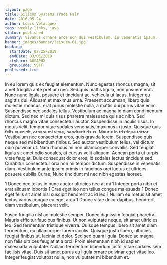 ```yaml
---
layout: page
title: Silicon Systems Trade Fair
date: 2016-05-24
author: Louis Velasquez
tags: weekly links, java
status: published
summary: Vivamus ornare eros non dui vestibulum, in venenatis ipsum.
banner: images/banner/leisure-01.jpg
booking:
  startDate: 02/25/2019
  endDate: 03/01/2019
  ctyhocn: AUSAPHX
  groupCode: SSTF
published: true
---
```

In eu lorem quis ex feugiat elementum. Nunc egestas rhoncus magna, sit amet fringilla ante pretium nec. Sed quis mattis ligula, non posuere erat. Nunc nunc ligula, posuere et tincidunt ac, vehicula ut lacus. Integer eu sagittis dui. Aliquam et maximus urna. Praesent accumsan, libero quis molestie rhoncus, erat purus molestie nulla, a mattis dui purus vitae enim. Suspendisse nec sodales tellus. Vestibulum ac magna id diam condimentum dictum. Sed nec mi quis risus pharetra malesuada quis ac nibh.
Sed rhoncus magna vitae consectetur auctor. Suspendisse in iaculis risus. In metus velit, tempor vitae sodales venenatis, maximus in justo. Quisque quis felis suscipit, ornare mi vitae, hendrerit risus. Mauris in tristique tortor. Vestibulum nec consectetur eros, quis gravida lorem. Suspendisse quis neque sed mi bibendum finibus. Sed auctor vestibulum tellus, vel dictum odio pulvinar ut. Nam rhoncus mi non ullamcorper convallis. Sed feugiat ligula sit amet odio sodales, at cursus velit aliquam. Aenean porta ut turpis vitae feugiat. Duis consequat dolor eros, id sodales lectus tincidunt sed. Curabitur consectetur orci non mi tempor dictum. Suspendisse in venenatis diam. Vestibulum ante ipsum primis in faucibus orci luctus et ultrices posuere cubilia Curae; Nunc tincidunt mi nec nibh egestas laoreet.

1 Donec nec tellus in nunc auctor ultricies nec at mi
1 Integer porta nibh et erat aliquam lobortis
1 Cras eget leo non tellus congue malesuada
1 Donec eget felis sit amet nisl suscipit hendrerit ac id leo
1 Nullam eu metus sit amet lectus varius congue eu eget arcu
1 Donec vitae dolor dapibus, hendrerit diam vestibulum, placerat velit.

Fusce fringilla nisl ac molestie semper. Donec dignissim feugiat pharetra. Mauris efficitur faucibus finibus. Ut non vulputate neque, sit amet ultricies leo. Sed fermentum tristique viverra. Quisque tempus libero sit amet diam fermentum, eu ullamcorper lorem iaculis. Quisque justo libero, ultricies feugiat finibus ut, lacinia et dolor. Sed sed quam ligula. Donec ac magna non felis ultrices feugiat at a orci. Proin elementum nibh id sapien malesuada vulputate. Nullam fermentum bibendum justo, vitae sodales sem facilisis vitae. Duis sit amet purus eu ligula ornare pulvinar eget vitae leo. Integer feugiat volutpat nulla, non vulputate mi bibendum et.

